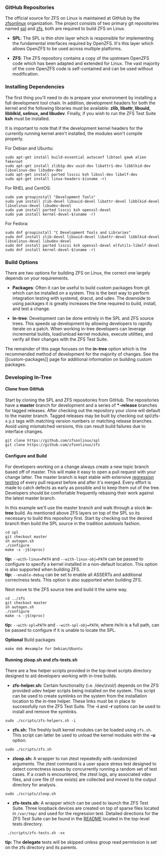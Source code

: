 ### GitHub Repositories

The official source for ZFS on Linux is maintained at GitHub by the [zfsonlinux][zol-org] organization.  The project consists of two primary git repositories named [spl][spl-repo] and [zfs][zfs-repo], both are required to build ZFS on Linux.  

* **SPL**: The SPL is thin shim layer which is responsible for implementing the fundamental interfaces required by OpenZFS.  It's this layer which allows OpenZFS to be used across multiple platforms.

* **ZFS**: The ZFS repository contains a copy of the upstream OpenZFS code which has been adapted and extended for Linux.  The vast majority of the core OpenZFS code is self-contained and can be used without modification.

### Installing Dependencies

The first thing you'll need to do is prepare your environment by installing a full development tool chain.  In addition, development headers for both the kernel and the following libraries must be available: **zlib, libattr, libuuid, libblkid, selinux, and libudev**.  Finally, if you wish to run the ZFS Test Suite **ksh** must be installed.

It is important to note that if the development kernel headers for the currently running kernel aren't installed, the modules won't compile properly.

For Debian and Ubuntu:

```
sudo apt-get install build-essential autoconf libtool gawk alien fakeroot
sudo apt-get install zlib1g-dev uuid-dev libattr1-dev libblkid-dev libselinux-dev libudev-dev
sudo apt-get install parted lsscsi ksh libssl-dev libelf-dev
sudo apt-get install linux-headers-$(uname -r)
```

For RHEL and CentOS:

```
sudo yum groupinstall "Development Tools"
sudo yum install zlib-devel libuuid-devel libattr-devel libblkid-devel libselinux-devel libudev-devel
sudo yum install parted lsscsi ksh openssl-devel
sudo yum install kernel-devel-$(uname -r)
```

For Fedora:

```
sudo dnf groupinstall "C Development Tools and Libraries"
sudo dnf install zlib-devel libuuid-devel libattr-devel libblkid-devel libselinux-devel libudev-devel
sudo dnf install parted lsscsi ksh openssl-devel elfutils-libelf-devel
sudo dnf install kernel-devel-$(uname -r)
```

### Build Options

There are two options for building ZFS on Linux, the correct one largely depends on your requirements.

* **Packages**: Often it can be useful to build custom packages from git which can be installed on a system.  This is the best way to perform integration testing with systemd, dracut, and udev.  The downside to using packages it is greatly increases the time required to build, install, and test a change.

* **In-tree**: Development can be done entirely in the SPL and ZFS source trees.  This speeds up development by allowing developers to rapidly iterate on a patch.  When working in-tree developers can leverage incremental builds, load/unload kernel modules, execute utilities, and verify all their changes with the ZFS Test Suite.

The remainder of this page focuses on the **in-tree** option which is the recommended method of development for the majority of changes.  See the [[custom-packages]] page for additional information on building custom packages.

### Developing In-Tree

#### Clone from GitHub

Start by cloning the SPL and ZFS repositories from GitHub.  The repositories have a **master** branch for development and a series of **\*-release** branches for tagged releases.  After checking out the repository your clone will default to the master branch.  Tagged releases may be built by checking out spl/zfs-x.y.z tags with matching version numbers or matching release branches.  Avoid using mismatched versions, this can result build failures due to interface changes.

```
git clone https://github.com/zfsonlinux/spl
git clone https://github.com/zfsonlinux/zfs
```

#### Configure and Build

For developers working on a change always create a new topic branch based off of master.  This will make it easy to open a pull request with your change latter.  The master branch is kept stable with extensive [regression testing][buildbot] of every pull request before and after it's merged.  Every effort is made to catch defects as early as possible and to keep them out of the tree.  Developers should be comfortable frequently rebasing their work against the latest master branch.

In this example we'll use the master branch and walk through a stock **in-tree** build.  As mentioned above ZFS layers on top of the SPL so its necessary to build this repository first.  Start by checking out the desired branch then build the SPL source in the tradition autotools fashion.

```
cd spl
git checkout master
sh autogen.sh
./configure
make -s -j$(nproc)
```

**tip:** `--with-linux=PATH` and `--with-linux-obj=PATH` can be passed to configure to specify a kernel installed in a non-default location.  This option is also supported when building ZFS.  
**tip:** `--enable-debug` can be set to enable all ASSERTs and additional correctness tests.  This option is also supported when building ZFS.  

Next move to the ZFS source tree and build it the same way.

```
cd ../zfs
git checkout master
sh autogen.sh
./configure
make -s -j$(nproc)
```

**tip:**  `--with-spl=PATH` and `--with-spl-obj=PATH`, where `PATH` is a full path, can be passed to configure if it is unable to locate the SPL. 

**Optional**  Build packages

```
make deb #example for Debian/Ubuntu 
```

#### Running zloop.sh and zfs-tests.sh

There are a few helper scripts provided in the top-level scripts directory designed to aid developers working with in-tree builds.

* **zfs-helper.sh:** Certain functionality (i.e. /dev/zvol/) depends on the ZFS provided udev helper scripts being installed on the system.  This script can be used to create symlinks on the system from the installation location to the in-tree helper.  These links must be in place to successfully run the ZFS Test Suite.  The **-i** and **-r** options can be used to install and remove the symlinks.

```
sudo ./scripts/zfs-helpers.sh -i
```

* **zfs.sh:** The freshly built kernel modules can be loaded using `zfs.sh`.  This script can latter be used to unload the kernel modules with the **-u** option.

```
sudo ./scripts/zfs.sh
```

* **zloop.sh:** A wrapper to run ztest repeatedly with randomized arguments.  The ztest command is a user space stress test designed to detect correctness issues by concurrently running a random set of test cases.  If a crash is encountered, the ztest logs, any associated vdev files, and core file (if one exists) are collected and moved to the output directory for analysis.

```
sudo ./scripts/zloop.sh
```

* **zfs-tests.sh:** A wrapper which can be used to launch the ZFS Test Suite.  Three loopback devices are created on top of sparse files located in `/var/tmp/` and used for the regression test.  Detailed directions for the ZFS Test Suite can be found in the [README][zts-readme] located in the top-level tests directory.

```
 ./scripts/zfs-tests.sh -vx
```

**tip:** The **delegate** tests will be skipped unless group read permission is set on the zfs directory and its parents.

[zol-org]: https://github.com/zfsonlinux/
[spl-repo]: https://github.com/zfsonlinux/spl
[zfs-repo]: https://github.com/zfsonlinux/zfs
[buildbot]: http://build.zfsonlinux.org/
[zts-readme]: https://github.com/zfsonlinux/zfs/tree/master/tests